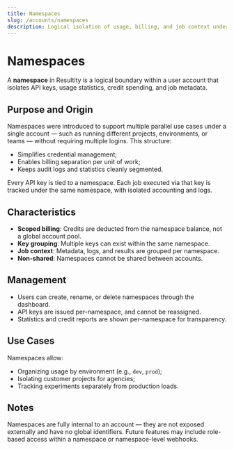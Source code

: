 ```yaml
---
title: Namespaces
slug: /accounts/namespaces
description: Logical isolation of usage, billing, and job context under an account.
---
```


# Namespaces

A **namespace** in Resultity is a logical boundary within a user account that isolates API keys, usage statistics, credit spending, and job metadata.

## Purpose and Origin

Namespaces were introduced to support multiple parallel use cases under a single account — such as running different projects, environments, or teams — without requiring multiple logins. This structure:

- Simplifies credential management;
- Enables billing separation per unit of work;
- Keeps audit logs and statistics cleanly segmented.

Every API key is tied to a namespace. Each job executed via that key is tracked under the same namespace, with isolated accounting and logs.

## Characteristics

- **Scoped billing**: Credits are deducted from the namespace balance, not a global account pool.
- **Key grouping**: Multiple keys can exist within the same namespace.
- **Job context**: Metadata, logs, and results are grouped per namespace.
- **Non-shared**: Namespaces cannot be shared between accounts.

## Management

- Users can create, rename, or delete namespaces through the dashboard.
- API keys are issued per-namespace, and cannot be reassigned.
- Statistics and credit reports are shown per-namespace for transparency.

## Use Cases

Namespaces allow:
- Organizing usage by environment (e.g., `dev`, `prod`);
- Isolating customer projects for agencies;
- Tracking experiments separately from production loads.

## Notes

Namespaces are fully internal to an account — they are not exposed externally and have no global identifiers. Future features may include role-based access within a namespace or namespace-level webhooks.

